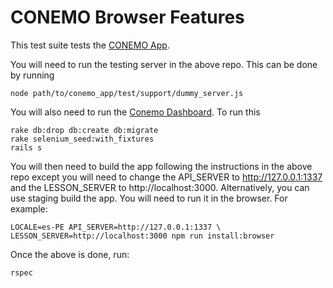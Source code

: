 # CONEMO Browser Features

This test suite tests the
[CONEMO App](https://github.com/cbitstech/conemo_app).

You will need to run the testing server in the above repo.
This can be done by running 

```
node path/to/conemo_app/test/support/dummy_server.js
```

You will also need to run the
[Conemo Dashboard](http://github.com/cbitstech/conemo_dashboard). To run this

```
rake db:drop db:create db:migrate
rake selenium_seed:with_fixtures
rails s
```

You will then need to build the app following the instructions in the above
repo except you will need to change the API_SERVER to http://127.0.0.1:1337 and
the LESSON_SERVER to http://localhost:3000. Alternatively, you can use staging
build the app. You will need to run it in the browser. For example:

```
LOCALE=es-PE API_SERVER=http://127.0.0.1:1337 \
LESSON_SERVER=http://localhost:3000 npm run install:browser
```

Once the above is done, run:

```
rspec
```
